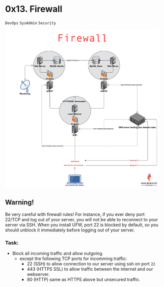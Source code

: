 # 0x13. Firewall
`DevOps` `SysAdmin` `Security`

![Screenshot](firewall.png)

## Warning!
Be very careful with firewall rules! For instance, if you ever deny port 22/TCP and log out of your server, you will not be able to reconnect to your server via SSH.
When you install UFW, port 22 is blocked by default, so you should unblock it immediately before logging out of your server.

### Task:
* Block all incoming traffic and allow outgoing.
  * except the following TCP ports for incomming traffic:
    * 22 (SSH) to allow connection to our server using ssh on port `22`
    * 443 (HTTPS SSL) to allow traffic between the internet and our webserver.
    * 80 (HTTP) same as HTTPS above but unsecured traffic.
